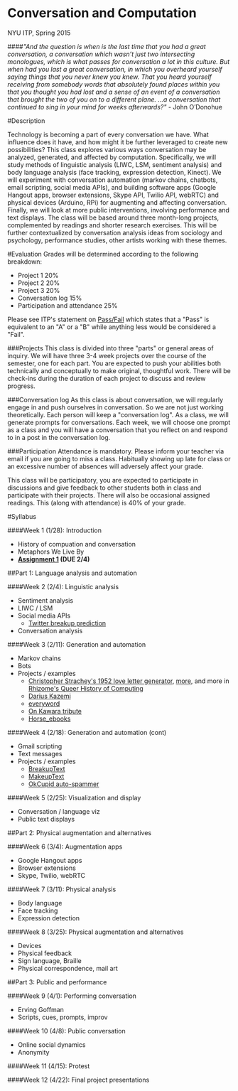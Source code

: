 Conversation and Computation
==============

NYU ITP, Spring 2015

####_"And the question is when is the last time that you had a great conversation, a conversation which wasn’t just two intersecting monologues, which is what passes for conversation a lot in this culture. But when had you last a great conversation, in which you overheard yourself saying things that you never knew you knew. That you heard yourself receiving from somebody words that absolutely found places within you that you thought you had lost and a sense of an event of a conversation that brought the two of you on to a different plane. …a conversation that continued to sing in your mind for weeks afterwards?"_ - John O’Donohue

#Description

Technology is becoming a part of every conversation we have. What influence does it have, and how might it be further leveraged to create new possibilities? This class explores various ways conversation may be analyzed, generated, and affected by computation. Specifically, we will study methods of linguistic analysis (LIWC, LSM, sentiment analysis) and body language analysis (face tracking, expression detection, Kinect). We will experiment with conversation automation (markov chains, chatbots, email scripting, social media APIs), and building software apps (Google Hangout apps, browser extensions, Skype API, Twilio API, webRTC) and physical devices (Arduino, RPi) for augmenting and affecting conversation. Finally, we will look at more public interventions, involving performance and text displays. The class will be based around three month-long projects, complemented by readings and shorter research exercises. This will be further contextualized by conversation analysis ideas from sociology and psychology, performance studies, other artists working with these themes.

#Evaluation
Grades will be determined according to the following breakdown:
* Project 1 20%
* Project 2 20%
* Project 3 20%
* Conversation log 15%
* Participation and attendance 25%

Please see ITP's statement on [Pass/Fail](http://help.itp.nyu.edu/academic-policies/pass-fail) which states that a "Pass" is equivalent to an "A" or a "B" while anything less would be considered a "Fail".

###Projects
This class is divided into three "parts" or general areas of inquiry. We will have three 3-4 week projects over the course of the semester, one for each part. You are expected to push your abilities both technically and conceptually to make original, thoughtful work. There will be check-ins during the duration of each project to discuss and review progress.

###Conversation log
As this class is about conversation, we will regularly engage in and push ourselves in conversation. So we are not just working theoretically. Each person will keep a "conversation log". As a class, we will generate prompts for conversations. Each week, we will choose one prompt as a class and you will have a conversation that you reflect on and respond to in a post in the conversation log.

###Participation
Attendance is mandatory. Please inform your teacher via email if you are going to miss a class. Habitually showing up late for class or an excessive number of absences will adversely affect your grade.

This class will be participatory, you are expected to participate in discussions and give feedback to other students both in class and participate with their projects. There will also be occasional assigned readings. This (along with attendance) is 40% of your grade.



#Syllabus

####Week 1 (1/28): Introduction
* History of compuation and conversation
* Metaphors We Live By
* __[Assignment 1](https://github.com/lmccart/itp-convo-comp/wiki/Assignments#assignment-1-due-24) (DUE 2/4)__

##Part 1: Language analysis and automation

####Week 2 (2/4): Linguistic analysis
* Sentiment analysis
* LIWC / LSM
* Social media APIs
  * [Twitter breakup prediction](http://motherboard.vice.com/read/what-our-breakups-look-like-on-twitter) 
* Conversation analysis

####Week 3 (2/11): Generation and automation
* Markov chains
* Bots
* Projects / examples
  * [Christopher Strachey's 1952 love letter generator](http://www.alpha60.de/art/love_letters/Q), [more](http://www.gingerbeardman.com/loveletter/), and more in [Rhizome's Queer History of Computing](http://rhizome.org/editorial/2013/apr/9/queer-history-computing-part-three/)
  * [Darius Kazemi](https://twitter.com/dariusbots)
  * [everyword](https://twitter.com/everyword)
  * [On Kawara tribute](https://twitter.com/On_Kawara)
  * [Horse_ebooks](http://www.newyorker.com/magazine/2014/02/10/man-and-machine-2)
 
####Week 4 (2/18): Generation and automation (cont)
* Gmail scripting
* Text messages
* Projects / examples
  * [BreakupText](https://itunes.apple.com/us/app/breakuptext/id674333306?ls=1&mt=8)
  * [MakeupText](https://itunes.apple.com/us/app/makeuptext/id681601569?ls=1&mt=8)
  * [OkCupid auto-spammer](https://github.com/shawn-simon/okspam)

####Week 5 (2/25): Visualization and display
* Conversation / language viz
* Public text displays

##Part 2: Physical augmentation and alternatives

####Week 6 (3/4): Augmentation apps
* Google Hangout apps
* Browser extensions
* Skype, Twilio, webRTC

####Week 7 (3/11): Physical analysis
* Body language
* Face tracking
* Expression detection

####Week 8 (3/25): Physical augmentation and alternatives
* Devices
* Physical feedback
* Sign language, Braille
* Physical correspondence, mail art

##Part 3: Public and performance

####Week 9 (4/1): Performing conversation
* Erving Goffman
* Scripts, cues, prompts, improv

####Week 10 (4/8): Public conversation
* Online social dynamics
* Anonymity

####Week 11 (4/15): Protest

####Week 12 (4/22): Final project presentations
